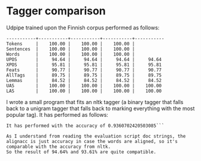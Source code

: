 # Tagger comparison

Udpipe trained upon the Finnish corpus performed as follows:

```Metrics    | Precision |    Recall |  F1 Score | AligndAcc
-----------+-----------+-----------+-----------+-----------
Tokens     |    100.00 |    100.00 |    100.00 |
Sentences  |    100.00 |    100.00 |    100.00 |
Words      |    100.00 |    100.00 |    100.00 |
UPOS       |     94.64 |     94.64 |     94.64 |     94.64
XPOS       |     95.81 |     95.81 |     95.81 |     95.81
Feats      |     90.77 |     90.77 |     90.77 |     90.77
AllTags    |     89.75 |     89.75 |     89.75 |     89.75
Lemmas     |     84.52 |     84.52 |     84.52 |     84.52
UAS        |    100.00 |    100.00 |    100.00 |    100.00
LAS        |    100.00 |    100.00 |    100.00 |    100.00
```

I wrote a small program that fits an nltk tagger (a binary tagger that falls back to a unigram tagger that falls back to marking everything with the most popular tag). It has performed as follows:

```We have trained a bigram tagger that falls back to simpler taggers in case of emerbency.
It has performed with the accuracy of 0.9360702420503085```

As I understand from reading the evaluation script doc strings, the alignacc is just accuracy in case the words are aligned, so it's comparable with the accuracy from nltk.
So the result of 94.64% and 93.61% are quite compatible.



